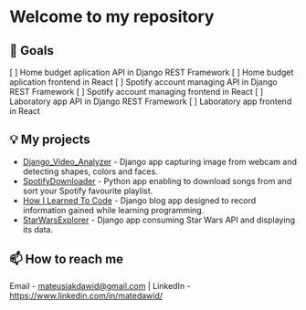 # Welcome to my repository 

## 🔭 Goals
[ ] Home budget aplication API in Django REST Framework
[ ] Home budget aplication frontend in React
[ ] Spotify account managing API in Django REST Framework
[ ] Spotify account managing frontend in React
[ ] Laboratory app API in Django REST Framework
[ ] Laboratory app frontend in React
## 💡 My projects
* [Django_Video_Analyzer](https://github.com/MateDawid/DjangoVideoAnalyzer) - Django app capturing image from webcam and detecting shapes, colors and faces.
* [SpotifyDownloader](https://github.com/MateDawid/SpotifyDownloader) - Python app enabling to download songs from and sort your Spotify favourite playlist. 
* [How I Learned To Code](https://github.com/MateDawid/How_I_Learned_To_Code) - Django blog app designed to record information gained while learning programming.
* [StarWarsExplorer](https://github.com/MateDawid/StarWarsExplorer) - Django app consuming Star Wars API and displaying its data.
  
## 📫 How to reach me 
Email - mateusiakdawid@gmail.com | LinkedIn - https://www.linkedin.com/in/matedawid/
